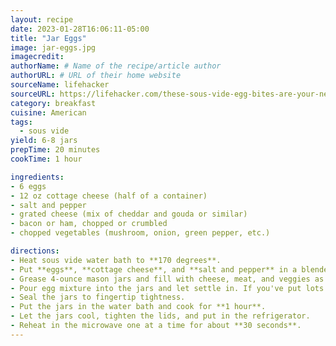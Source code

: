 ```yaml
---
layout: recipe
date: 2023-01-28T16:06:11-05:00
title: "Jar Eggs" 
image: jar-eggs.jpg
imagecredit:
authorName: # Name of the recipe/article author
authorURL: # URL of their home website
sourceName: lifehacker
sourceURL: https://lifehacker.com/these-sous-vide-egg-bites-are-your-new-weekday-breakfas-1824008696
category: breakfast
cuisine: American
tags: 
  - sous vide
yield: 6-8 jars 
prepTime: 20 minutes
cookTime: 1 hour

ingredients:
- 6 eggs
- 12 oz cottage cheese (half of a container)
- salt and pepper
- grated cheese (mix of cheddar and gouda or similar)
- bacon or ham, chopped or crumbled
- chopped vegetables (mushroom, onion, green pepper, etc.)

directions:
- Heat sous vide water bath to **170 degrees**.
- Put **eggs**, **cottage cheese**, and **salt and pepper** in a blender and mix until smooth.
- Grease 4-ounce mason jars and fill with cheese, meat, and veggies as desired.
- Pour egg mixture into the jars and let settle in. If you've put lots of extras in your jars, you may end up with more than 8 jars.
- Seal the jars to fingertip tightness.
- Put the jars in the water bath and cook for **1 hour**.
- Let the jars cool, tighten the lids, and put in the refrigerator.
- Reheat in the microwave one at a time for about **30 seconds**.
---
```

